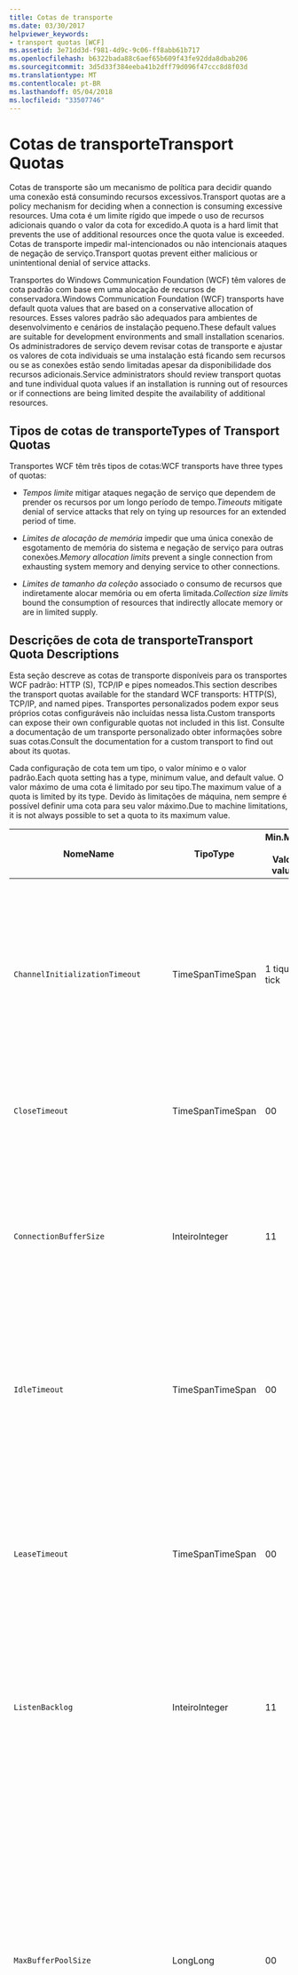 ```yaml
---
title: Cotas de transporte
ms.date: 03/30/2017
helpviewer_keywords:
- transport quotas [WCF]
ms.assetid: 3e71dd3d-f981-4d9c-9c06-ff8abb61b717
ms.openlocfilehash: b6322bada88c6aef65b609f43fe92dda8dbab206
ms.sourcegitcommit: 3d5d33f384eeba41b2dff79d096f47ccc8d8f03d
ms.translationtype: MT
ms.contentlocale: pt-BR
ms.lasthandoff: 05/04/2018
ms.locfileid: "33507746"
---
```

# <a name="transport-quotas"></a><span data-ttu-id="ec97a-102">Cotas de transporte</span><span class="sxs-lookup"><span data-stu-id="ec97a-102">Transport Quotas</span></span>
<span data-ttu-id="ec97a-103">Cotas de transporte são um mecanismo de política para decidir quando uma conexão está consumindo recursos excessivos.</span><span class="sxs-lookup"><span data-stu-id="ec97a-103">Transport quotas are a policy mechanism for deciding when a connection is consuming excessive resources.</span></span> <span data-ttu-id="ec97a-104">Uma cota é um limite rígido que impede o uso de recursos adicionais quando o valor da cota for excedido.</span><span class="sxs-lookup"><span data-stu-id="ec97a-104">A quota is a hard limit that prevents the use of additional resources once the quota value is exceeded.</span></span> <span data-ttu-id="ec97a-105">Cotas de transporte impedir mal-intencionados ou não intencionais ataques de negação de serviço.</span><span class="sxs-lookup"><span data-stu-id="ec97a-105">Transport quotas prevent either malicious or unintentional denial of service attacks.</span></span>  
  
 <span data-ttu-id="ec97a-106">Transportes do Windows Communication Foundation (WCF) têm valores de cota padrão com base em uma alocação de recursos de conservadora.</span><span class="sxs-lookup"><span data-stu-id="ec97a-106">Windows Communication Foundation (WCF) transports have default quota values that are based on a conservative allocation of resources.</span></span> <span data-ttu-id="ec97a-107">Esses valores padrão são adequados para ambientes de desenvolvimento e cenários de instalação pequeno.</span><span class="sxs-lookup"><span data-stu-id="ec97a-107">These default values are suitable for development environments and small installation scenarios.</span></span> <span data-ttu-id="ec97a-108">Os administradores de serviço devem revisar cotas de transporte e ajustar os valores de cota individuais se uma instalação está ficando sem recursos ou se as conexões estão sendo limitadas apesar da disponibilidade dos recursos adicionais.</span><span class="sxs-lookup"><span data-stu-id="ec97a-108">Service administrators should review transport quotas and tune individual quota values if an installation is running out of resources or if connections are being limited despite the availability of additional resources.</span></span>  
  
## <a name="types-of-transport-quotas"></a><span data-ttu-id="ec97a-109">Tipos de cotas de transporte</span><span class="sxs-lookup"><span data-stu-id="ec97a-109">Types of Transport Quotas</span></span>  
 <span data-ttu-id="ec97a-110">Transportes WCF têm três tipos de cotas:</span><span class="sxs-lookup"><span data-stu-id="ec97a-110">WCF transports have three types of quotas:</span></span>  
  
-   <span data-ttu-id="ec97a-111">*Tempos limite* mitigar ataques negação de serviço que dependem de prender os recursos por um longo período de tempo.</span><span class="sxs-lookup"><span data-stu-id="ec97a-111">*Timeouts* mitigate denial of service attacks that rely on tying up resources for an extended period of time.</span></span>  
  
-   <span data-ttu-id="ec97a-112">*Limites de alocação de memória* impedir que uma única conexão de esgotamento de memória do sistema e negação de serviço para outras conexões.</span><span class="sxs-lookup"><span data-stu-id="ec97a-112">*Memory allocation limits* prevent a single connection from exhausting system memory and denying service to other connections.</span></span>  
  
-   <span data-ttu-id="ec97a-113">*Limites de tamanho da coleção* associado o consumo de recursos que indiretamente alocar memória ou em oferta limitada.</span><span class="sxs-lookup"><span data-stu-id="ec97a-113">*Collection size limits* bound the consumption of resources that indirectly allocate memory or are in limited supply.</span></span>  
  
## <a name="transport-quota-descriptions"></a><span data-ttu-id="ec97a-114">Descrições de cota de transporte</span><span class="sxs-lookup"><span data-stu-id="ec97a-114">Transport Quota Descriptions</span></span>  
 <span data-ttu-id="ec97a-115">Esta seção descreve as cotas de transporte disponíveis para os transportes WCF padrão: HTTP (S), TCP/IP e pipes nomeados.</span><span class="sxs-lookup"><span data-stu-id="ec97a-115">This section describes the transport quotas available for the standard WCF transports: HTTP(S), TCP/IP, and named pipes.</span></span> <span data-ttu-id="ec97a-116">Transportes personalizados podem expor seus próprios cotas configuráveis não incluídas nessa lista.</span><span class="sxs-lookup"><span data-stu-id="ec97a-116">Custom transports can expose their own configurable quotas not included in this list.</span></span> <span data-ttu-id="ec97a-117">Consulte a documentação de um transporte personalizado obter informações sobre suas cotas.</span><span class="sxs-lookup"><span data-stu-id="ec97a-117">Consult the documentation for a custom transport to find out about its quotas.</span></span>  
  
 <span data-ttu-id="ec97a-118">Cada configuração de cota tem um tipo, o valor mínimo e o valor padrão.</span><span class="sxs-lookup"><span data-stu-id="ec97a-118">Each quota setting has a type, minimum value, and default value.</span></span> <span data-ttu-id="ec97a-119">O valor máximo de uma cota é limitado por seu tipo.</span><span class="sxs-lookup"><span data-stu-id="ec97a-119">The maximum value of a quota is limited by its type.</span></span> <span data-ttu-id="ec97a-120">Devido às limitações de máquina, nem sempre é possível definir uma cota para seu valor máximo.</span><span class="sxs-lookup"><span data-stu-id="ec97a-120">Due to machine limitations, it is not always possible to set a quota to its maximum value.</span></span>  
  
|<span data-ttu-id="ec97a-121">Nome</span><span class="sxs-lookup"><span data-stu-id="ec97a-121">Name</span></span>|<span data-ttu-id="ec97a-122">Tipo</span><span class="sxs-lookup"><span data-stu-id="ec97a-122">Type</span></span>|<span data-ttu-id="ec97a-123">Min.</span><span class="sxs-lookup"><span data-stu-id="ec97a-123">Min.</span></span><br /><br /> <span data-ttu-id="ec97a-124">Valor </span><span class="sxs-lookup"><span data-stu-id="ec97a-124">value</span></span>|<span data-ttu-id="ec97a-125">Padrão</span><span class="sxs-lookup"><span data-stu-id="ec97a-125">Default</span></span><br /><br /> <span data-ttu-id="ec97a-126">Valor </span><span class="sxs-lookup"><span data-stu-id="ec97a-126">value</span></span>|<span data-ttu-id="ec97a-127">Descrição</span><span class="sxs-lookup"><span data-stu-id="ec97a-127">Description</span></span>|  
|----------|----------|--------------------|-----------------------|-----------------|  
|`ChannelInitializationTimeout`|<span data-ttu-id="ec97a-128">TimeSpan</span><span class="sxs-lookup"><span data-stu-id="ec97a-128">TimeSpan</span></span>|<span data-ttu-id="ec97a-129">1 tique</span><span class="sxs-lookup"><span data-stu-id="ec97a-129">1 tick</span></span>|<span data-ttu-id="ec97a-130">5 seg</span><span class="sxs-lookup"><span data-stu-id="ec97a-130">5 sec</span></span>|<span data-ttu-id="ec97a-131">Tempo máximo de espera para uma conexão enviar o preâmbulo durante a leitura inicial.</span><span class="sxs-lookup"><span data-stu-id="ec97a-131">Maximum time to wait for a connection to send the preamble during the initial read.</span></span> <span data-ttu-id="ec97a-132">Estes dados são recebidos antes da autenticação.</span><span class="sxs-lookup"><span data-stu-id="ec97a-132">This data is received before authentication occurs.</span></span> <span data-ttu-id="ec97a-133">Essa configuração é geralmente muito menor do que o `ReceiveTimeout` valor da cota.</span><span class="sxs-lookup"><span data-stu-id="ec97a-133">This setting is generally much smaller than the `ReceiveTimeout` quota value.</span></span>|  
|`CloseTimeout`|<span data-ttu-id="ec97a-134">TimeSpan</span><span class="sxs-lookup"><span data-stu-id="ec97a-134">TimeSpan</span></span>|<span data-ttu-id="ec97a-135">0</span><span class="sxs-lookup"><span data-stu-id="ec97a-135">0</span></span>|<span data-ttu-id="ec97a-136">1 min</span><span class="sxs-lookup"><span data-stu-id="ec97a-136">1 min</span></span>|<span data-ttu-id="ec97a-137">Tempo máximo de espera para uma conexão fechar antes do transporte gerará uma exceção.</span><span class="sxs-lookup"><span data-stu-id="ec97a-137">Maximum time to wait for a connection to close before the transport raises an exception.</span></span>|  
|`ConnectionBufferSize`|<span data-ttu-id="ec97a-138">Inteiro</span><span class="sxs-lookup"><span data-stu-id="ec97a-138">Integer</span></span>|<span data-ttu-id="ec97a-139">1</span><span class="sxs-lookup"><span data-stu-id="ec97a-139">1</span></span>|<span data-ttu-id="ec97a-140">8 KB</span><span class="sxs-lookup"><span data-stu-id="ec97a-140">8 KB</span></span>|<span data-ttu-id="ec97a-141">Tamanho, em bytes, de transmissão e receber buffers de transporte subjacente.</span><span class="sxs-lookup"><span data-stu-id="ec97a-141">Size, in bytes, of the transmit and receive buffers of the underlying transport.</span></span> <span data-ttu-id="ec97a-142">Aumentar o tamanho do buffer pode melhorar o desempenho durante o envio de mensagens grandes.</span><span class="sxs-lookup"><span data-stu-id="ec97a-142">Increasing the buffer size can improve throughput when sending large messages.</span></span>|  
|`IdleTimeout`|<span data-ttu-id="ec97a-143">TimeSpan</span><span class="sxs-lookup"><span data-stu-id="ec97a-143">TimeSpan</span></span>|<span data-ttu-id="ec97a-144">0</span><span class="sxs-lookup"><span data-stu-id="ec97a-144">0</span></span>|<span data-ttu-id="ec97a-145">2 min</span><span class="sxs-lookup"><span data-stu-id="ec97a-145">2 min</span></span>|<span data-ttu-id="ec97a-146">Tempo máximo de que uma conexão em pool pode permanecer ocioso antes de ser fechado.</span><span class="sxs-lookup"><span data-stu-id="ec97a-146">Maximum time a pooled connection can remain idle before being closed.</span></span><br /><br /> <span data-ttu-id="ec97a-147">Essa configuração aplica-se somente a conexões em pool.</span><span class="sxs-lookup"><span data-stu-id="ec97a-147">This setting only applies to pooled connections.</span></span>|  
|`LeaseTimeout`|<span data-ttu-id="ec97a-148">TimeSpan</span><span class="sxs-lookup"><span data-stu-id="ec97a-148">TimeSpan</span></span>|<span data-ttu-id="ec97a-149">0</span><span class="sxs-lookup"><span data-stu-id="ec97a-149">0</span></span>|<span data-ttu-id="ec97a-150">5 min</span><span class="sxs-lookup"><span data-stu-id="ec97a-150">5 min</span></span>|<span data-ttu-id="ec97a-151">Tempo de vida máximo de uma conexão em pool ativo.</span><span class="sxs-lookup"><span data-stu-id="ec97a-151">Maximum lifetime of an active pooled connection.</span></span> <span data-ttu-id="ec97a-152">Depois de decorrido o tempo especificado, a conexão é fechada depois que a solicitação atual é atendida.</span><span class="sxs-lookup"><span data-stu-id="ec97a-152">After the specified time elapses, the connection closes once the current request is serviced.</span></span><br /><br /> <span data-ttu-id="ec97a-153">Essa configuração aplica-se somente a conexões em pool.</span><span class="sxs-lookup"><span data-stu-id="ec97a-153">This setting only applies to pooled connections.</span></span>|  
|`ListenBacklog`|<span data-ttu-id="ec97a-154">Inteiro</span><span class="sxs-lookup"><span data-stu-id="ec97a-154">Integer</span></span>|<span data-ttu-id="ec97a-155">1</span><span class="sxs-lookup"><span data-stu-id="ec97a-155">1</span></span>|<span data-ttu-id="ec97a-156">10</span><span class="sxs-lookup"><span data-stu-id="ec97a-156">10</span></span>|<span data-ttu-id="ec97a-157">Número máximo de conexões que o ouvinte pode ter unserviced antes de conexões adicionais ao ponto de extremidade é negado.</span><span class="sxs-lookup"><span data-stu-id="ec97a-157">Maximum number of connections that the listener can have unserviced before additional connections to that endpoint are denied.</span></span>|  
|`MaxBufferPoolSize`|<span data-ttu-id="ec97a-158">Long</span><span class="sxs-lookup"><span data-stu-id="ec97a-158">Long</span></span>|<span data-ttu-id="ec97a-159">0</span><span class="sxs-lookup"><span data-stu-id="ec97a-159">0</span></span>|<span data-ttu-id="ec97a-160">512 KB</span><span class="sxs-lookup"><span data-stu-id="ec97a-160">512 KB</span></span>|<span data-ttu-id="ec97a-161">Máximo de memória, em bytes, que o transporte dedica ao pool de buffers de mensagens reutilizáveis.</span><span class="sxs-lookup"><span data-stu-id="ec97a-161">Maximum memory, in bytes, that the transport devotes to pooling reusable message buffers.</span></span> <span data-ttu-id="ec97a-162">Quando o pool não pode fornecer um buffer de mensagem, um novo buffer é alocado para uso temporário.</span><span class="sxs-lookup"><span data-stu-id="ec97a-162">When the pool cannot supply a message buffer, a new buffer is allocated for temporary use.</span></span><br /><br /> <span data-ttu-id="ec97a-163">Instalações que criar muitas fábricas de canais ou ouvintes poderá alocar grandes quantidades de memória para pools de buffers.</span><span class="sxs-lookup"><span data-stu-id="ec97a-163">Installations that create many channel factories or listeners can allocate large amounts of memory for buffer pools.</span></span> <span data-ttu-id="ec97a-164">Reduzir o tamanho do buffer pode reduzir significativamente o uso de memória nesse cenário.</span><span class="sxs-lookup"><span data-stu-id="ec97a-164">Reducing this buffer size can greatly reduce memory usage in this scenario.</span></span>|  
|`MaxBufferSize`|<span data-ttu-id="ec97a-165">Inteiro</span><span class="sxs-lookup"><span data-stu-id="ec97a-165">Integer</span></span>|<span data-ttu-id="ec97a-166">1</span><span class="sxs-lookup"><span data-stu-id="ec97a-166">1</span></span>|<span data-ttu-id="ec97a-167">64 KB</span><span class="sxs-lookup"><span data-stu-id="ec97a-167">64 KB</span></span>|<span data-ttu-id="ec97a-168">Tamanho máximo, em bytes, de um buffer usado para streaming de dados.</span><span class="sxs-lookup"><span data-stu-id="ec97a-168">Maximum size, in bytes, of a buffer used for streaming data.</span></span> <span data-ttu-id="ec97a-169">Se essa cota de transporte não for definida, ou o transporte não está usando para streaming, o valor da cota é o mesmo que o menor do `MaxReceivedMessageSize` o valor de cota e <xref:System.Int32.MaxValue>.</span><span class="sxs-lookup"><span data-stu-id="ec97a-169">If this transport quota is not set, or the transport is not using streaming, then the quota value is the same as the smaller of the `MaxReceivedMessageSize` quota value and <xref:System.Int32.MaxValue>.</span></span>|  
|`MaxOutboundConnectionsPerEndpoint`|<span data-ttu-id="ec97a-170">Inteiro</span><span class="sxs-lookup"><span data-stu-id="ec97a-170">Integer</span></span>|<span data-ttu-id="ec97a-171">1</span><span class="sxs-lookup"><span data-stu-id="ec97a-171">1</span></span>|<span data-ttu-id="ec97a-172">10</span><span class="sxs-lookup"><span data-stu-id="ec97a-172">10</span></span>|<span data-ttu-id="ec97a-173">Número máximo de conexões de saída que pode ser associado um ponto de extremidade específico.</span><span class="sxs-lookup"><span data-stu-id="ec97a-173">Maximum number of outgoing connections that can be associated with a particular endpoint.</span></span><br /><br /> <span data-ttu-id="ec97a-174">Essa configuração aplica-se somente a conexões em pool.</span><span class="sxs-lookup"><span data-stu-id="ec97a-174">This setting only applies to pooled connections.</span></span>|  
|`MaxOutputDelay`|<span data-ttu-id="ec97a-175">TimeSpan</span><span class="sxs-lookup"><span data-stu-id="ec97a-175">TimeSpan</span></span>|<span data-ttu-id="ec97a-176">0</span><span class="sxs-lookup"><span data-stu-id="ec97a-176">0</span></span>|<span data-ttu-id="ec97a-177">200 ms</span><span class="sxs-lookup"><span data-stu-id="ec97a-177">200 ms</span></span>|<span data-ttu-id="ec97a-178">Tempo máximo de espera após uma operação de envio para mensagens adicionais em uma única operação de lote.</span><span class="sxs-lookup"><span data-stu-id="ec97a-178">Maximum time to wait after a send operation for batching additional messages in a single operation.</span></span> <span data-ttu-id="ec97a-179">As mensagens são enviadas anteriormente se o buffer de transporte subjacente ficar cheio.</span><span class="sxs-lookup"><span data-stu-id="ec97a-179">Messages are sent earlier if the buffer of the underlying transport becomes full.</span></span> <span data-ttu-id="ec97a-180">Enviar mensagens adicionais não redefine o período de atraso.</span><span class="sxs-lookup"><span data-stu-id="ec97a-180">Sending additional messages does not reset the delay period.</span></span>|  
|`MaxPendingAccepts`|<span data-ttu-id="ec97a-181">Inteiro</span><span class="sxs-lookup"><span data-stu-id="ec97a-181">Integer</span></span>|<span data-ttu-id="ec97a-182">1</span><span class="sxs-lookup"><span data-stu-id="ec97a-182">1</span></span>|<span data-ttu-id="ec97a-183">1</span><span class="sxs-lookup"><span data-stu-id="ec97a-183">1</span></span>|<span data-ttu-id="ec97a-184">Número máximo de aceita de canais que o ouvinte pode ter espera.</span><span class="sxs-lookup"><span data-stu-id="ec97a-184">Maximum number of accepts for channels that the listener can have waiting.</span></span><br /><br /> <span data-ttu-id="ec97a-185">Há um intervalo de tempo entre a conclusão de aceitar e um novo aceitar iniciado.</span><span class="sxs-lookup"><span data-stu-id="ec97a-185">There is an interval of time between the accept completing and a new accept starting.</span></span> <span data-ttu-id="ec97a-186">Aumentar o tamanho da coleção pode impedir que os clientes que se conectam durante esse intervalo seja descartado.</span><span class="sxs-lookup"><span data-stu-id="ec97a-186">Increasing this collection size can prevent clients that connect during this interval from being dropped.</span></span>|  
|`MaxPendingConnections`|<span data-ttu-id="ec97a-187">Inteiro</span><span class="sxs-lookup"><span data-stu-id="ec97a-187">Integer</span></span>|<span data-ttu-id="ec97a-188">1</span><span class="sxs-lookup"><span data-stu-id="ec97a-188">1</span></span>|<span data-ttu-id="ec97a-189">10</span><span class="sxs-lookup"><span data-stu-id="ec97a-189">10</span></span>|<span data-ttu-id="ec97a-190">Número máximo de conexões que o ouvinte pode ter aguardando para serem aceitas pelo aplicativo.</span><span class="sxs-lookup"><span data-stu-id="ec97a-190">Maximum number of connections that the listener can have waiting to be accepted by the application.</span></span> <span data-ttu-id="ec97a-191">Quando esse valor de cota for ultrapassada, novas conexões de entrada são descartadas em vez de esperar ser aceito.</span><span class="sxs-lookup"><span data-stu-id="ec97a-191">When this quota value is exceeded, new incoming connections are dropped rather than waiting to be accepted.</span></span><br /><br /> <span data-ttu-id="ec97a-192">Recursos de Conexão, como segurança de mensagem podem causar um cliente abrir mais de uma conexão.</span><span class="sxs-lookup"><span data-stu-id="ec97a-192">Connection features such as message security can cause a client to open more than one connection.</span></span> <span data-ttu-id="ec97a-193">Os administradores de serviço devem levar em consideração para essas conexões adicionais ao definir esse valor de cota.</span><span class="sxs-lookup"><span data-stu-id="ec97a-193">Service administrators should account for these additional connections when setting this quota value.</span></span>|  
|`MaxReceivedMessageSize`|<span data-ttu-id="ec97a-194">Long</span><span class="sxs-lookup"><span data-stu-id="ec97a-194">Long</span></span>|<span data-ttu-id="ec97a-195">1</span><span class="sxs-lookup"><span data-stu-id="ec97a-195">1</span></span>|<span data-ttu-id="ec97a-196">64 KB</span><span class="sxs-lookup"><span data-stu-id="ec97a-196">64 KB</span></span>|<span data-ttu-id="ec97a-197">Tamanho máximo, em bytes, de uma mensagem recebida, incluindo os cabeçalhos, antes do transporte gera uma exceção.</span><span class="sxs-lookup"><span data-stu-id="ec97a-197">Maximum size, in bytes, of a received message, including headers, before the transport raises an exception.</span></span>|  
|`OpenTimeout`|<span data-ttu-id="ec97a-198">TimeSpan</span><span class="sxs-lookup"><span data-stu-id="ec97a-198">TimeSpan</span></span>|<span data-ttu-id="ec97a-199">0</span><span class="sxs-lookup"><span data-stu-id="ec97a-199">0</span></span>|<span data-ttu-id="ec97a-200">1 min</span><span class="sxs-lookup"><span data-stu-id="ec97a-200">1 min</span></span>|<span data-ttu-id="ec97a-201">Tempo máximo de espera para uma conexão seja estabelecida antes do transporte gerará uma exceção.</span><span class="sxs-lookup"><span data-stu-id="ec97a-201">Maximum time to wait for a connection to be established before the transport raises an exception.</span></span>|  
|`ReceiveTimeout`|<span data-ttu-id="ec97a-202">TimeSpan</span><span class="sxs-lookup"><span data-stu-id="ec97a-202">TimeSpan</span></span>|<span data-ttu-id="ec97a-203">0</span><span class="sxs-lookup"><span data-stu-id="ec97a-203">0</span></span>|<span data-ttu-id="ec97a-204">10 min</span><span class="sxs-lookup"><span data-stu-id="ec97a-204">10 min</span></span>|<span data-ttu-id="ec97a-205">Tempo máximo de espera para uma operação de leitura seja concluída antes do transporte gerará uma exceção.</span><span class="sxs-lookup"><span data-stu-id="ec97a-205">Maximum time to wait for a read operation to complete before the transport raises an exception.</span></span>|  
|`SendTimeout`|<span data-ttu-id="ec97a-206">Timespan</span><span class="sxs-lookup"><span data-stu-id="ec97a-206">Timespan</span></span>|<span data-ttu-id="ec97a-207">0</span><span class="sxs-lookup"><span data-stu-id="ec97a-207">0</span></span>|<span data-ttu-id="ec97a-208">1 min</span><span class="sxs-lookup"><span data-stu-id="ec97a-208">1 min</span></span>|<span data-ttu-id="ec97a-209">Tempo máximo de espera para uma operação de gravação seja concluída antes do transporte gerará uma exceção.</span><span class="sxs-lookup"><span data-stu-id="ec97a-209">Maximum time to wait for a write operation to complete before the transport raises an exception.</span></span>|  
  
 <span data-ttu-id="ec97a-210">As cotas de transporte `MaxPendingConnections` e `MaxOutboundConnectionsPerEndpoint` são combinados em uma cota de transporte único chamada `MaxConnections` quando é definido por meio de associação ou a configuração.</span><span class="sxs-lookup"><span data-stu-id="ec97a-210">The transport quotas `MaxPendingConnections` and `MaxOutboundConnectionsPerEndpoint` are combined into a single transport quota called `MaxConnections` when set through the binding or configuration.</span></span> <span data-ttu-id="ec97a-211">O elemento de associação permite definir esses valores de cota individualmente.</span><span class="sxs-lookup"><span data-stu-id="ec97a-211">Only the binding element allows setting these quota values individually.</span></span> <span data-ttu-id="ec97a-212">O `MaxConnections` cota de transporte tem os mesmos valores mínimo e padrão.</span><span class="sxs-lookup"><span data-stu-id="ec97a-212">The `MaxConnections` transport quota has the same minimum and default values.</span></span>  
  
## <a name="setting-transport-quotas"></a><span data-ttu-id="ec97a-213">Cotas de transporte de configuração</span><span class="sxs-lookup"><span data-stu-id="ec97a-213">Setting Transport Quotas</span></span>  
 <span data-ttu-id="ec97a-214">As cotas de transporte são definidas por meio do elemento de associação de transporte, a associação de transporte, configuração de aplicativo ou política de host.</span><span class="sxs-lookup"><span data-stu-id="ec97a-214">Transport quotas are set through the transport binding element, the transport binding, application configuration, or host policy.</span></span> <span data-ttu-id="ec97a-215">Este documento não aborda os transportes de configuração por meio da política de host.</span><span class="sxs-lookup"><span data-stu-id="ec97a-215">This document does not cover setting transports through host policy.</span></span> <span data-ttu-id="ec97a-216">Consulte a documentação para o transporte subjacente descobrir as configurações de cotas de política de host.</span><span class="sxs-lookup"><span data-stu-id="ec97a-216">Consult the documentation for the underlying transport to discover the settings for host policy quotas.</span></span> <span data-ttu-id="ec97a-217">O [Configurando HTTP e HTTPS](../../../../docs/framework/wcf/feature-details/configuring-http-and-https.md) tópico descreve as configurações de cota para o driver HTTP. sys.</span><span class="sxs-lookup"><span data-stu-id="ec97a-217">The [Configuring HTTP and HTTPS](../../../../docs/framework/wcf/feature-details/configuring-http-and-https.md) topic describes quota settings for the Http.sys driver.</span></span> <span data-ttu-id="ec97a-218">Pesquise a Base de dados de Conhecimento Microsoft para obter mais informações sobre como configurar limites do Windows em HTTP, TCP/IP e conexões de pipe nomeado.</span><span class="sxs-lookup"><span data-stu-id="ec97a-218">Search the Microsoft Knowledge Base for more information about configuring Windows limits on HTTP, TCP/IP, and named pipe connections.</span></span>  
  
 <span data-ttu-id="ec97a-219">Outros tipos de cotas indiretamente aplicam a todos os transportes.</span><span class="sxs-lookup"><span data-stu-id="ec97a-219">Other types of quotas apply indirectly to transports.</span></span> <span data-ttu-id="ec97a-220">O codificador de mensagem que usa o transporte para transformar uma mensagem em bytes pode ter suas próprias configurações de cota.</span><span class="sxs-lookup"><span data-stu-id="ec97a-220">The message encoder that the transport uses to transform a message into bytes can have its own quota settings.</span></span> <span data-ttu-id="ec97a-221">No entanto, essas cotas são independentes do tipo de transporte que está sendo usado.</span><span class="sxs-lookup"><span data-stu-id="ec97a-221">However, these quotas are independent of the type of transport being used.</span></span>  
  
### <a name="controlling-transport-quotas-from-the-binding-element"></a><span data-ttu-id="ec97a-222">Controlando as cotas de transporte do elemento de associação</span><span class="sxs-lookup"><span data-stu-id="ec97a-222">Controlling Transport Quotas from the Binding Element</span></span>  
 <span data-ttu-id="ec97a-223">Configurando cotas de transporte por meio do elemento de associação oferece mais flexibilidade para controlar o comportamento do transporte.</span><span class="sxs-lookup"><span data-stu-id="ec97a-223">Setting transport quotas through the binding element offers the greatest flexibility in controlling the transport's behavior.</span></span> <span data-ttu-id="ec97a-224">Os limites padrão para fechar, abrir, receber e enviar operações são executadas da associação quando um canal é criado.</span><span class="sxs-lookup"><span data-stu-id="ec97a-224">The default timeouts for Close, Open, Receive, and Send operations are taken from the binding when a channel is built.</span></span>  
  
|<span data-ttu-id="ec97a-225">Nome</span><span class="sxs-lookup"><span data-stu-id="ec97a-225">Name</span></span>|<span data-ttu-id="ec97a-226">HTTP</span><span class="sxs-lookup"><span data-stu-id="ec97a-226">HTTP</span></span>|<span data-ttu-id="ec97a-227">TCP/IP</span><span class="sxs-lookup"><span data-stu-id="ec97a-227">TCP/IP</span></span>|<span data-ttu-id="ec97a-228">Pipe nomeado</span><span class="sxs-lookup"><span data-stu-id="ec97a-228">Named pipe</span></span>|  
|----------|----------|-------------|----------------|  
|`ChannelInitializationTimeout`||<span data-ttu-id="ec97a-229">X</span><span class="sxs-lookup"><span data-stu-id="ec97a-229">X</span></span>|<span data-ttu-id="ec97a-230">X</span><span class="sxs-lookup"><span data-stu-id="ec97a-230">X</span></span>|  
|`CloseTimeout`||||  
|`ConnectionBufferSize`||<span data-ttu-id="ec97a-231">X</span><span class="sxs-lookup"><span data-stu-id="ec97a-231">X</span></span>|<span data-ttu-id="ec97a-232">X</span><span class="sxs-lookup"><span data-stu-id="ec97a-232">X</span></span>|  
|`IdleTimeout`||<span data-ttu-id="ec97a-233">X</span><span class="sxs-lookup"><span data-stu-id="ec97a-233">X</span></span>|<span data-ttu-id="ec97a-234">X</span><span class="sxs-lookup"><span data-stu-id="ec97a-234">X</span></span>|  
|`LeaseTimeout`||<span data-ttu-id="ec97a-235">X</span><span class="sxs-lookup"><span data-stu-id="ec97a-235">X</span></span>||  
|`ListenBacklog`||<span data-ttu-id="ec97a-236">X</span><span class="sxs-lookup"><span data-stu-id="ec97a-236">X</span></span>||  
|`MaxBufferPoolSize`|<span data-ttu-id="ec97a-237">X</span><span class="sxs-lookup"><span data-stu-id="ec97a-237">X</span></span>|<span data-ttu-id="ec97a-238">X</span><span class="sxs-lookup"><span data-stu-id="ec97a-238">X</span></span>|<span data-ttu-id="ec97a-239">X</span><span class="sxs-lookup"><span data-stu-id="ec97a-239">X</span></span>|  
|`MaxBufferSize`|<span data-ttu-id="ec97a-240">X</span><span class="sxs-lookup"><span data-stu-id="ec97a-240">X</span></span>|<span data-ttu-id="ec97a-241">X</span><span class="sxs-lookup"><span data-stu-id="ec97a-241">X</span></span>|<span data-ttu-id="ec97a-242">X</span><span class="sxs-lookup"><span data-stu-id="ec97a-242">X</span></span>|  
|`MaxOutboundConnectionsPerEndpoint`||<span data-ttu-id="ec97a-243">X</span><span class="sxs-lookup"><span data-stu-id="ec97a-243">X</span></span>|<span data-ttu-id="ec97a-244">X</span><span class="sxs-lookup"><span data-stu-id="ec97a-244">X</span></span>|  
|`MaxOutputDelay`||<span data-ttu-id="ec97a-245">X</span><span class="sxs-lookup"><span data-stu-id="ec97a-245">X</span></span>|<span data-ttu-id="ec97a-246">X</span><span class="sxs-lookup"><span data-stu-id="ec97a-246">X</span></span>|  
|`MaxPendingAccepts`||<span data-ttu-id="ec97a-247">X</span><span class="sxs-lookup"><span data-stu-id="ec97a-247">X</span></span>|<span data-ttu-id="ec97a-248">X</span><span class="sxs-lookup"><span data-stu-id="ec97a-248">X</span></span>|  
|`MaxPendingConnections`||<span data-ttu-id="ec97a-249">X</span><span class="sxs-lookup"><span data-stu-id="ec97a-249">X</span></span>|<span data-ttu-id="ec97a-250">X</span><span class="sxs-lookup"><span data-stu-id="ec97a-250">X</span></span>|  
|`MaxReceivedMessageSize`|<span data-ttu-id="ec97a-251">X</span><span class="sxs-lookup"><span data-stu-id="ec97a-251">X</span></span>|<span data-ttu-id="ec97a-252">X</span><span class="sxs-lookup"><span data-stu-id="ec97a-252">X</span></span>|<span data-ttu-id="ec97a-253">X</span><span class="sxs-lookup"><span data-stu-id="ec97a-253">X</span></span>|  
|`OpenTimeout`||||  
|`ReceiveTimeout`||||  
|`SendTimeout`||||  
  
### <a name="controlling-transport-quotas-from-the-binding"></a><span data-ttu-id="ec97a-254">Controlando as cotas de transporte de associação</span><span class="sxs-lookup"><span data-stu-id="ec97a-254">Controlling Transport Quotas from the Binding</span></span>  
 <span data-ttu-id="ec97a-255">Configurando cotas de transporte por meio de associação oferece um conjunto simplificado de cotas para escolher enquanto ainda fornece acesso para os valores de cota mais comuns.</span><span class="sxs-lookup"><span data-stu-id="ec97a-255">Setting transport quotas through the binding offers a simplified set of quotas to choose from while still giving access to the most common quota values.</span></span>  
  
|<span data-ttu-id="ec97a-256">Nome</span><span class="sxs-lookup"><span data-stu-id="ec97a-256">Name</span></span>|<span data-ttu-id="ec97a-257">HTTP</span><span class="sxs-lookup"><span data-stu-id="ec97a-257">HTTP</span></span>|<span data-ttu-id="ec97a-258">TCP/IP</span><span class="sxs-lookup"><span data-stu-id="ec97a-258">TCP/IP</span></span>|<span data-ttu-id="ec97a-259">Pipe nomeado</span><span class="sxs-lookup"><span data-stu-id="ec97a-259">Named pipe</span></span>|  
|----------|----------|-------------|----------------|  
|`ChannelInitializationTimeout`||||  
|`CloseTimeout`|<span data-ttu-id="ec97a-260">X</span><span class="sxs-lookup"><span data-stu-id="ec97a-260">X</span></span>|<span data-ttu-id="ec97a-261">X</span><span class="sxs-lookup"><span data-stu-id="ec97a-261">X</span></span>|<span data-ttu-id="ec97a-262">X</span><span class="sxs-lookup"><span data-stu-id="ec97a-262">X</span></span>|  
|`ConnectionBufferSize`||||  
|`IdleTimeout`||||  
|`LeaseTimeout`||||  
|`ListenBacklog`||<span data-ttu-id="ec97a-263">X</span><span class="sxs-lookup"><span data-stu-id="ec97a-263">X</span></span>||  
|`MaxBufferPoolSize`|<span data-ttu-id="ec97a-264">X</span><span class="sxs-lookup"><span data-stu-id="ec97a-264">X</span></span>|<span data-ttu-id="ec97a-265">X</span><span class="sxs-lookup"><span data-stu-id="ec97a-265">X</span></span>|<span data-ttu-id="ec97a-266">X</span><span class="sxs-lookup"><span data-stu-id="ec97a-266">X</span></span>|  
|`MaxBufferSize`|<span data-ttu-id="ec97a-267">1</span><span class="sxs-lookup"><span data-stu-id="ec97a-267">1</span></span>|<span data-ttu-id="ec97a-268">X</span><span class="sxs-lookup"><span data-stu-id="ec97a-268">X</span></span>|<span data-ttu-id="ec97a-269">X</span><span class="sxs-lookup"><span data-stu-id="ec97a-269">X</span></span>|  
|`MaxOutboundConnectionsPerEndpoint`||<span data-ttu-id="ec97a-270">2</span><span class="sxs-lookup"><span data-stu-id="ec97a-270">2</span></span>|<span data-ttu-id="ec97a-271">2</span><span class="sxs-lookup"><span data-stu-id="ec97a-271">2</span></span>|  
|`MaxOutputDelay`||||  
|`MaxPendingAccepts`||||  
|`MaxPendingConnections`||<span data-ttu-id="ec97a-272">2</span><span class="sxs-lookup"><span data-stu-id="ec97a-272">2</span></span>|<span data-ttu-id="ec97a-273">2</span><span class="sxs-lookup"><span data-stu-id="ec97a-273">2</span></span>|  
|`MaxReceivedMessageSize`|<span data-ttu-id="ec97a-274">X</span><span class="sxs-lookup"><span data-stu-id="ec97a-274">X</span></span>|<span data-ttu-id="ec97a-275">X</span><span class="sxs-lookup"><span data-stu-id="ec97a-275">X</span></span>|<span data-ttu-id="ec97a-276">X</span><span class="sxs-lookup"><span data-stu-id="ec97a-276">X</span></span>|  
|`OpenTimeout`|<span data-ttu-id="ec97a-277">X</span><span class="sxs-lookup"><span data-stu-id="ec97a-277">X</span></span>|<span data-ttu-id="ec97a-278">X</span><span class="sxs-lookup"><span data-stu-id="ec97a-278">X</span></span>|<span data-ttu-id="ec97a-279">X</span><span class="sxs-lookup"><span data-stu-id="ec97a-279">X</span></span>|  
|`ReceiveTimeout`|<span data-ttu-id="ec97a-280">X</span><span class="sxs-lookup"><span data-stu-id="ec97a-280">X</span></span>|<span data-ttu-id="ec97a-281">X</span><span class="sxs-lookup"><span data-stu-id="ec97a-281">X</span></span>|<span data-ttu-id="ec97a-282">X</span><span class="sxs-lookup"><span data-stu-id="ec97a-282">X</span></span>|  
|`SendTimeout`|<span data-ttu-id="ec97a-283">X</span><span class="sxs-lookup"><span data-stu-id="ec97a-283">X</span></span>|<span data-ttu-id="ec97a-284">X</span><span class="sxs-lookup"><span data-stu-id="ec97a-284">X</span></span>|<span data-ttu-id="ec97a-285">X</span><span class="sxs-lookup"><span data-stu-id="ec97a-285">X</span></span>|  
  
1.  <span data-ttu-id="ec97a-286">O `MaxBufferSize` cota de transporte só está disponível na `BasicHttp` associação.</span><span class="sxs-lookup"><span data-stu-id="ec97a-286">The `MaxBufferSize` transport quota is only available on the `BasicHttp` binding.</span></span> <span data-ttu-id="ec97a-287">O `WSHttp` associações são para cenários que não oferecem suporte a modos de transporte em fluxo.</span><span class="sxs-lookup"><span data-stu-id="ec97a-287">The `WSHttp` bindings are for scenarios that do not support streamed transport modes.</span></span>  
  
2.  <span data-ttu-id="ec97a-288">As cotas de transporte `MaxPendingConnections` e `MaxOutboundConnectionsPerEndpoint` são combinados em uma cota de transporte único chamada `MaxConnections`.</span><span class="sxs-lookup"><span data-stu-id="ec97a-288">The transport quotas `MaxPendingConnections` and `MaxOutboundConnectionsPerEndpoint` are combined into a single transport quota called `MaxConnections`.</span></span>  
  
### <a name="controlling-transport-quotas-from-configuration"></a><span data-ttu-id="ec97a-289">Controlando as cotas de transporte da configuração</span><span class="sxs-lookup"><span data-stu-id="ec97a-289">Controlling Transport Quotas from Configuration</span></span>  
 <span data-ttu-id="ec97a-290">Configuração de aplicativo pode definir as cotas de transporte mesmo como acessar diretamente as propriedades em uma associação.</span><span class="sxs-lookup"><span data-stu-id="ec97a-290">Application configuration can set the same transport quotas as directly accessing properties on a binding.</span></span> <span data-ttu-id="ec97a-291">Arquivos de configuração, o nome de uma cota de transporte sempre começa com uma letra minúscula.</span><span class="sxs-lookup"><span data-stu-id="ec97a-291">In configuration files, the name of a transport quota always starts with a lowercase letter.</span></span> <span data-ttu-id="ec97a-292">Por exemplo, o `CloseTimeout` propriedade em uma associação corresponde ao `closeTimeout` configuração na configuração e o `MaxConnections` propriedade em uma associação corresponde ao `maxConnections` configuração na configuração.</span><span class="sxs-lookup"><span data-stu-id="ec97a-292">For example, the `CloseTimeout` property on a binding corresponds to the `closeTimeout` setting in configuration and the `MaxConnections` property on a binding corresponds to the `maxConnections` setting in configuration.</span></span>  
  
## <a name="see-also"></a><span data-ttu-id="ec97a-293">Consulte também</span><span class="sxs-lookup"><span data-stu-id="ec97a-293">See Also</span></span>  
 <xref:System.ServiceModel.Channels.HttpsTransportBindingElement>  
 <xref:System.ServiceModel.Channels.HttpTransportBindingElement>  
 <xref:System.ServiceModel.Channels.TcpTransportBindingElement>  
 <xref:System.ServiceModel.Channels.NamedPipeTransportBindingElement>  
 <xref:System.ServiceModel.Channels.ConnectionOrientedTransportBindingElement>  
 <xref:System.ServiceModel.Channels.TransportBindingElement>
